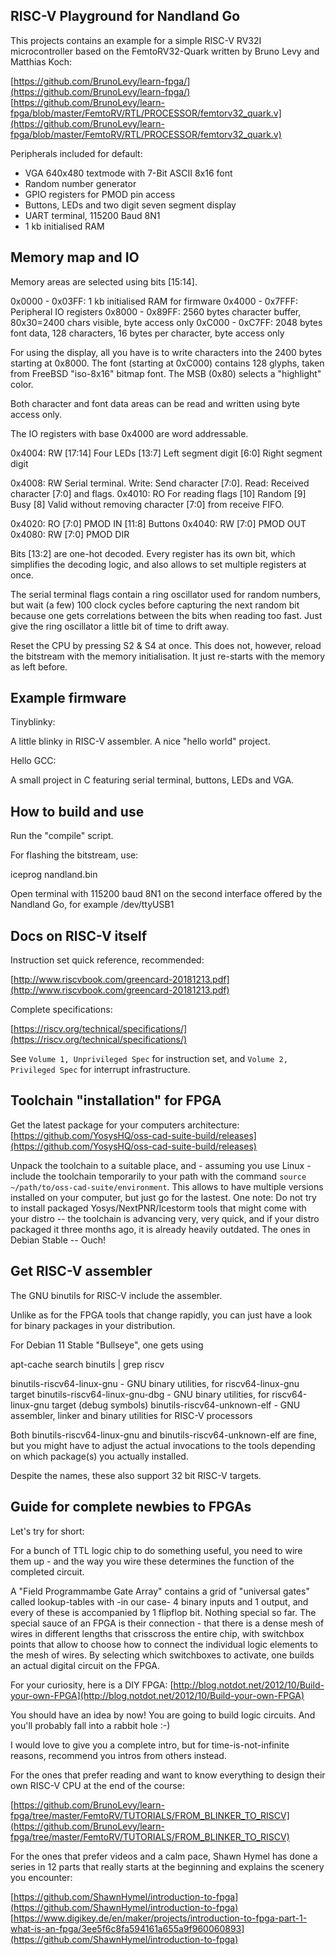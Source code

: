 
RISC-V Playground for Nandland Go
---------------------

This projects contains an example for a simple RISC-V RV32I microcontroller
based on the FemtoRV32-Quark written by Bruno Levy and Matthias Koch:

[https://github.com/BrunoLevy/learn-fpga/](https://github.com/BrunoLevy/learn-fpga/)
[https://github.com/BrunoLevy/learn-fpga/blob/master/FemtoRV/RTL/PROCESSOR/femtorv32_quark.v](https://github.com/BrunoLevy/learn-fpga/blob/master/FemtoRV/RTL/PROCESSOR/femtorv32_quark.v)

Peripherals included for default:

  - VGA 640x480 textmode with 7-Bit ASCII 8x16 font
  - Random number generator
  - GPIO registers for PMOD pin access
  - Buttons, LEDs and two digit seven segment display
  - UART terminal, 115200 Baud 8N1
  - 1 kb initialised RAM

Memory map and IO
---------------------

Memory areas are selected using bits [15:14].

0x0000 - 0x03FF: 1 kb initialised RAM for firmware
0x4000 - 0x7FFF: Peripheral IO registers
0x8000 - 0x89FF: 2560 bytes character buffer, 80x30=2400 chars visible, byte access only
0xC000 - 0xC7FF: 2048 bytes font data, 128 characters, 16 bytes per character, byte access only

For using the display, all you have is to write characters into the 2400 bytes starting
at 0x8000. The font (starting at 0xC000) contains 128 glyphs, taken from FreeBSD "iso-8x16"
bitmap font. The MSB (0x80) selects a "highlight" color.

Both character and font data areas can be read and written using byte access only.

The IO registers with base 0x4000 are word addressable.

0x4004: RW  [17:14] Four LEDs [13:7] Left segment digit [6:0] Right segment digit

0x4008: RW  Serial terminal. Write: Send character [7:0]. Read: Received character [7:0] and flags.
0x4010: RO  For reading flags [10] Random [9] Busy [8] Valid without removing character [7:0] from receive FIFO.

0x4020: RO  [7:0] PMOD IN   [11:8] Buttons
0x4040: RW  [7:0] PMOD OUT
0x4080: RW  [7:0] PMOD DIR

Bits [13:2] are one-hot decoded. Every register has its own bit, which simplifies
the decoding logic, and also allows to set multiple registers at once.

The serial terminal flags contain a ring oscillator used for random numbers,
but wait (a few) 100 clock cycles before capturing the next random bit because
one gets correlations between the bits when reading too fast.
Just give the ring oscillator a little bit of time to drift away.

Reset the CPU by pressing S2 & S4 at once. This does not, however, reload the bitstream with the memory initialisation. It just re-starts with the memory as left before.

Example firmware
---------------------

Tinyblinky:

  A little blinky in RISC-V assembler. A nice "hello world" project.

Hello GCC:

  A small project in C featuring serial terminal, buttons, LEDs and VGA.

How to build and use
---------------------

Run the "compile" script.

For flashing the bitstream, use:

  iceprog nandland.bin

Open terminal with 115200 baud 8N1 on the second interface offered by the Nandland Go, for example /dev/ttyUSB1

Docs on RISC-V itself
---------------------

Instruction set quick reference, recommended:

  [http://www.riscvbook.com/greencard-20181213.pdf](http://www.riscvbook.com/greencard-20181213.pdf)

Complete specifications:

  [https://riscv.org/technical/specifications/](https://riscv.org/technical/specifications/)

See `Volume 1, Unprivileged Spec` for instruction set,
and `Volume 2, Privileged Spec` for interrupt infrastructure.

Toolchain "installation" for FPGA
---------------------

Get the latest package for your computers architecture: [https://github.com/YosysHQ/oss-cad-suite-build/releases](https://github.com/YosysHQ/oss-cad-suite-build/releases)

Unpack the toolchain to a suitable place, and - assuming you use Linux - include the toolchain temporarily to your path with the command `source ~/path/to/oss-cad-suite/environment`. This allows to have multiple versions installed on your computer, but just go for the lastest. One note: Do not try to install packaged Yosys/NextPNR/Icestorm tools that might come with your distro -- the toolchain is advancing very, very quick, and if your distro packaged it three months ago, it is already heavily outdated. The ones in Debian Stable -- Ouch!

Get RISC-V assembler
---------------------

The GNU binutils for RISC-V include the assembler.

Unlike as for the FPGA tools that change rapidly,
you can just have a look for binary packages in your distribution.

For Debian 11 Stable "Bullseye", one gets using

  apt-cache search binutils | grep riscv

binutils-riscv64-linux-gnu - GNU binary utilities, for riscv64-linux-gnu target
binutils-riscv64-linux-gnu-dbg - GNU binary utilities, for riscv64-linux-gnu target (debug symbols)
binutils-riscv64-unknown-elf - GNU assembler, linker and binary utilities for RISC-V processors

Both binutils-riscv64-linux-gnu and binutils-riscv64-unknown-elf are fine,
but you might have to adjust the actual invocations to the tools depending
on which package(s) you actually installed.

Despite the names, these also support 32 bit RISC-V targets.

Guide for complete newbies to FPGAs
---------------------

Let's try for short:

For a bunch of TTL logic chip to do something useful, you need to wire them up - and the way you wire these determines the function of the completed circuit.

A "Field Programmambe Gate Array" contains a grid of "universal gates" called lookup-tables with -in our case- 4 binary inputs and 1 output, and every of these is accompanied by 1 flipflop bit. Nothing special so far. The special sauce of an FPGA is their connection - that there is a dense mesh of wires in different lengths that crisscross the entire chip, with switchbox points that allow to choose how to connect the individual logic elements to the mesh of wires. By selecting which switchboxes to activate, one builds an actual digital circuit on the FPGA.

For your curiosity, here is a DIY FPGA: [http://blog.notdot.net/2012/10/Build-your-own-FPGA](http://blog.notdot.net/2012/10/Build-your-own-FPGA)

You should have an idea by now! You are going to build logic circuits. And you'll probably fall into a rabbit hole :-)

I would love to give you a complete intro, but for time-is-not-infinite reasons, recommend you intros from others instead.

For the ones that prefer reading and want to know everything to design their own RISC-V CPU at the end of the course:

[https://github.com/BrunoLevy/learn-fpga/tree/master/FemtoRV/TUTORIALS/FROM_BLINKER_TO_RISCV](https://github.com/BrunoLevy/learn-fpga/tree/master/FemtoRV/TUTORIALS/FROM_BLINKER_TO_RISCV)

For the ones that prefer videos and a calm pace, Shawn Hymel has done a series in 12 parts that really starts at the beginning and explains the scenery you encounter:

[https://github.com/ShawnHymel/introduction-to-fpga](https://github.com/ShawnHymel/introduction-to-fpga)
[https://www.digikey.de/en/maker/projects/introduction-to-fpga-part-1-what-is-an-fpga/3ee5f6c8fa594161a655a9f960060893](https://github.com/ShawnHymel/introduction-to-fpga)
